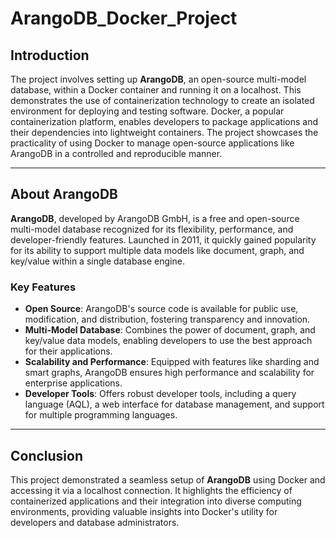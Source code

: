 # ArangoDB_Docker_Project
## Introduction
The project involves setting up **ArangoDB**, an open-source multi-model database, within a Docker container and running it on a localhost. This demonstrates the use of containerization technology to create an isolated environment for deploying and testing software. Docker, a popular containerization platform, enables developers to package applications and their dependencies into lightweight containers. The project showcases the practicality of using Docker to manage open-source applications like ArangoDB in a controlled and reproducible manner.

---

## About ArangoDB
**ArangoDB**, developed by ArangoDB GmbH, is a free and open-source multi-model database recognized for its flexibility, performance, and developer-friendly features. Launched in 2011, it quickly gained popularity for its ability to support multiple data models like document, graph, and key/value within a single database engine.

### Key Features

- **Open Source**: ArangoDB's source code is available for public use, modification, and distribution, fostering transparency and innovation.
- **Multi-Model Database**: Combines the power of document, graph, and key/value data models, enabling developers to use the best approach for their applications.
- **Scalability and Performance**: Equipped with features like sharding and smart graphs, ArangoDB ensures high performance and scalability for enterprise applications.
- **Developer Tools**: Offers robust developer tools, including a query language (AQL), a web interface for database management, and support for multiple programming languages.

---

## Conclusion
This project demonstrated a seamless setup of **ArangoDB** using Docker and accessing it via a localhost connection. It highlights the efficiency of containerized applications and their integration into diverse computing environments, providing valuable insights into Docker's utility for developers and database administrators.
